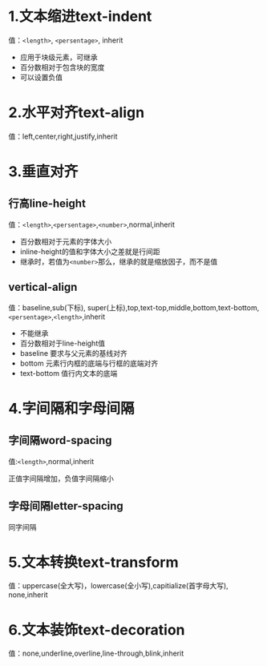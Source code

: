 # 1.文本缩进text-indent
值：`<length>`, `<persentage>`, inherit

- 应用于块级元素，可继承
- 百分数相对于包含块的宽度
- 可以设置负值

# 2.水平对齐text-align
值：left,center,right,justify,inherit

# 3.垂直对齐
## 行高line-height
值：`<length>`,`<persentage>`,`<number>`,normal,inherit

- 百分数相对于元素的字体大小
- inline-height的值和字体大小之差就是行间距
- 继承时，若值为`<number>`那么，继承的就是缩放因子，而不是值


## vertical-align
值：baseline,sub(下标), super(上标),top,text-top,middle,bottom,text-bottom,`<persentage>`,`<length>`,inherit

- 不能继承
- 百分数相对于line-height值
- baseline 要求与父元素的基线对齐
- bottom 元素行内框的底端与行框的底端对齐
- text-bottom 值行内文本的底端


# 4.字间隔和字母间隔
## 字间隔word-spacing
值:`<length>`,normal,inherit

正值字间隔增加，负值字间隔缩小
## 字母间隔letter-spacing
同字间隔

# 5.文本转换text-transform
值：uppercase(全大写)，lowercase(全小写),capitialize(首字母大写), none,inherit

# 6.文本装饰text-decoration
值：none,underline,overline,line-through,blink,inherit
